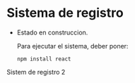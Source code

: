 <h1> Sistema de registro </h1>

- Estado en construccion.

  Para ejecutar el sistema, deber poner:

  ```npm install react```

Sistem de registro 2
